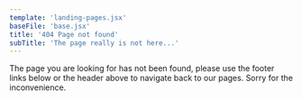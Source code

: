```yaml
---
template: 'landing-pages.jsx'
baseFile: 'base.jsx'
title: '404 Page not found'
subTitle: 'The page really is not here...'
---
```


<p>The page you are looking for has not been found, please use the footer links below or the header above to navigate back to our pages. Sorry for the inconvenience.</p>
